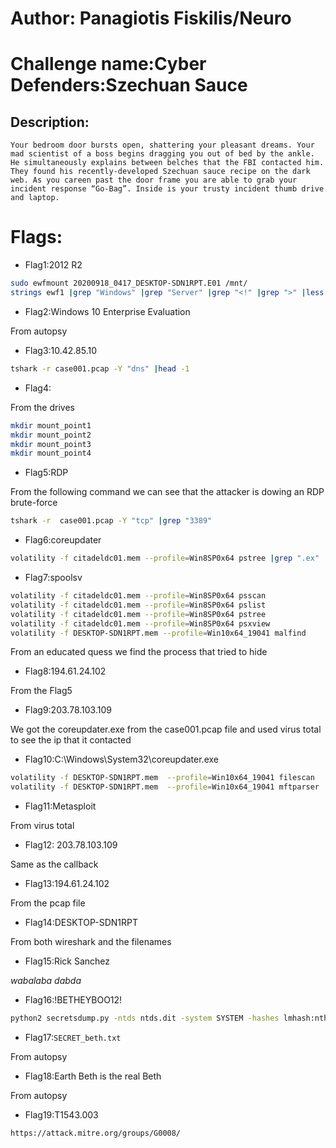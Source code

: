 # Author: Panagiotis Fiskilis/Neuro

# Challenge name:Cyber Defenders:Szechuan Sauce

## Description: ##

```
Your bedroom door bursts open, shattering your pleasant dreams. Your mad scientist of a boss begins dragging you out of bed by the ankle. He simultaneously explains between belches that the FBI contacted him. They found his recently-developed Szechuan sauce recipe on the dark web. As you careen past the door frame you are able to grab your incident response “Go-Bag”. Inside is your trusty incident thumb drive and laptop.
```

# Flags:

- Flag1:2012 R2

```bash
sudo ewfmount 20200918_0417_DESKTOP-SDN1RPT.E01 /mnt/
strings ewf1 |grep "Windows" |grep "Server" |grep "<!" |grep ">" |less
```

- Flag2:Windows 10 Enterprise Evaluation

From autopsy

- Flag3:10.42.85.10

```bash
tshark -r case001.pcap -Y "dns" |head -1
```

- Flag4:

From the drives

```bash
mkdir mount_point1
mkdir mount_point2
mkdir mount_point3
mkdir mount_point4
```

- Flag5:RDP

From the following command we can see that the attacker is dowing an RDP brute-force

```bash
tshark -r  case001.pcap -Y "tcp" |grep "3389"
```

- Flag6:coreupdater

```bash
volatility -f citadeldc01.mem --profile=Win8SP0x64 pstree |grep ".ex"
```

- Flag7:spoolsv

```bash
volatility -f citadeldc01.mem --profile=Win8SP0x64 psscan
volatility -f citadeldc01.mem --profile=Win8SP0x64 pslist
volatility -f citadeldc01.mem --profile=Win8SP0x64 pstree
volatility -f citadeldc01.mem --profile=Win8SP0x64 psxview
volatility -f DESKTOP-SDN1RPT.mem --profile=Win10x64_19041 malfind

```

From an educated quess we find the process that tried to hide

- Flag8:194.61.24.102

From the Flag5

- Flag9:203.78.103.109

We got the coreupdater.exe from the case001.pcap file and used virus total to see the ip that it contacted

- Flag10:C:\Windows\System32\coreupdater.exe

```bash
volatility -f DESKTOP-SDN1RPT.mem  --profile=Win10x64_19041 filescan
volatility -f DESKTOP-SDN1RPT.mem  --profile=Win10x64_19041 mftparser |grep -A 10 -B 10 "coreupdater"
```

- Flag11:Metasploit

From virus total

- Flag12: 203.78.103.109 

Same as the callback

- Flag13:194.61.24.102

From the pcap file

- Flag14:DESKTOP-SDN1RPT

From both wireshark and the filenames

- Flag15:Rick Sanchez

*wabalaba dabda*

- Flag16:!BETHEYBOO12!

```bash
python2 secretsdump.py -ntds ntds.dit -system SYSTEM -hashes lmhash:nthash LOCAL -outputfile hashes.txt
```

- Flag17:```SECRET_beth.txt```

From autopsy

- Flag18:Earth Beth is the real Beth

From autopsy

- Flag19:T1543.003

```
https://attack.mitre.org/groups/G0008/
```
